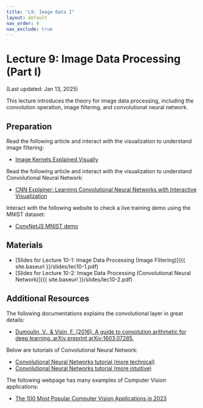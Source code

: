 ```yaml
---
title: "L9: Image Data I"
layout: default
nav_order: 9
nav_exclude: true
---
```


# Lecture 9: Image Data Processing (Part I)

(Last updated: Jan 13, 2025)

This lecture introduces the theory for image data processing, including the convolution operation, image filtering, and convolutional neural network.

## Preparation

Read the following article and interact with the visualization to understand image filtering:
- [Image Kernels Explained Visually](https://setosa.io/ev/image-kernels/)

Read the following article and interact with the visualization to understand Convolutional Neural Network:
- [CNN Explainer: Learning Convolutional Neural Networks with Interactive Visualization](https://poloclub.github.io/cnn-explainer/)

Interact with the following website to check a live training demo using the MNIST dataset:
- [ConvNetJS MNIST demo](https://cs.stanford.edu/people/karpathy/convnetjs/demo/mnist.html)

## Materials

- [Slides for Lecture 10-1: Image Data Processing (Image Filtering)]({{ site.baseurl }}/slides/lec10-1.pdf)
- [Slides for Lecture 10-2: Image Data Processing (Convolutional Neural Network)]({{ site.baseurl }}/slides/lec10-2.pdf)

## Additional Resources

The following documentations explains the convolutional layer in great details:
- [Dumoulin, V., & Visin, F. (2016). A guide to convolution arithmetic for deep learning. arXiv preprint arXiv:1603.07285.](https://arxiv.org/pdf/1603.07285.pdf)

Below are tutorials of Convolutional Neural Network:
- [Convolutional Neural Networks tutorial (more technical)](https://cs231n.github.io/convolutional-networks/)
- [Convolutional Neural Networks tutorial (more intuitive)](https://hannibunny.github.io/mlbook/neuralnetworks/03ConvolutionNeuralNetworks.html)

The following webpage has many examples of Computer Vision applications:
- [The 100 Most Popular Computer Vision Applications in 2023](https://viso.ai/applications/computer-vision-applications/)
